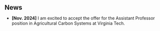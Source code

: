 <h1 id="news"></h1>

<h2 style="margin: 30px 0px 10px;">News</h2>

<ul>

<li><strong>[Nov. 2024]</strong> I am excited to accept the offer for the Assistant Professor position in Agricultural Carbon Systems at Virginia Tech.</li>

</ul>
